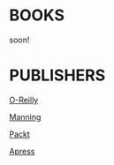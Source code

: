 # BOOKS
soon!

# PUBLISHERS
[O-Reilly](https://www.oreilly.com/search/?query=*&extended_publisher_data=true&highlight=true&include_assessments=false&include_case_studies=true&include_courses=true&include_playlists=true&include_collections=true&include_notebooks=true&include_sandboxes=true&include_scenarios=true&is_academic_institution_account=false&source=user&formats=book&sort=relevance&facet_json=true&json_facets=true&page=0&include_facets=true&include_practice_exams=true)

[Manning](https://www.manning.com/meap-catalog#section-66)

[Packt](https://www.packtpub.com/all-products?product_type_filter=Book&released=Available)

[Apress](https://link.springer.com/search/page/1?facet-content-type=%22Book%22&query=apress&sortOrder=newestFirst)

